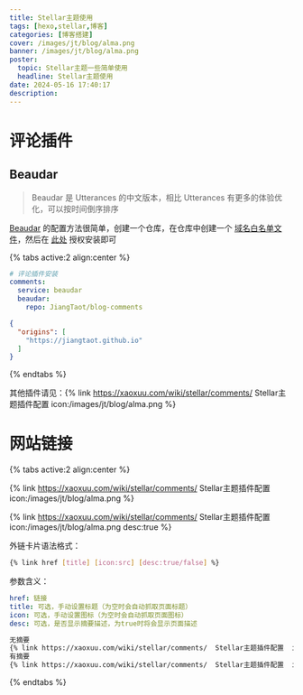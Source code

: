 ```yaml
---
title: Stellar主题使用
tags: [hexo,stellar,博客]
categories: [博客搭建]
cover: /images/jt/blog/alma.png
banner: /images/jt/blog/alma.png
poster:
  topic: Stellar主题一些简单使用
  headline: Stellar主题使用
date: 2024-05-16 17:40:17
description:
---
```


# 评论插件

## Beaudar

> Beaudar 是 Utterances 的中文版本，相比 Utterances 有更多的体验优化，可以按时间倒序排序

[Beaudar](https://beaudar.lipk.org/) 的配置方法很简单，创建一个仓库，在仓库中创建一个 [域名白名单文件](https://github.com/JiangTaot/blog-comments/blob/main/beaudar.json)，然后在 [此处](https://github.com/apps/beaudar) 授权安装即可

{% tabs active:2 align:center %}

<!-- tab stellar配置 -->

~~~yaml
# 评论插件安装
comments:
  service: beaudar
  beaudar:
    repo: JiangTaot/blog-comments
~~~

<!-- tab beaudar配置 -->
```json
{
  "origins": [
    "https://jiangtaot.github.io"
  ]
}
```
{% endtabs %}

其他插件请见：{% link https://xaoxuu.com/wiki/stellar/comments/  Stellar主题插件配置  icon:/images/jt/blog/alma.png %}



# 网站链接

{% tabs active:2 align:center %}

<!-- tab 演示效果 -->

{% link https://xaoxuu.com/wiki/stellar/comments/  Stellar主题插件配置  icon:/images/jt/blog/alma.png %}

{% link https://xaoxuu.com/wiki/stellar/comments/  Stellar主题插件配置  icon:/images/jt/blog/alma.png desc:true %}

<!-- tab 语法格式 -->

外链卡片语法格式：

~~~bash
{% link href [title] [icon:src] [desc:true/false] %}
~~~

参数含义：

~~~yaml
href: 链接
title: 可选，手动设置标题（为空时会自动抓取页面标题）
icon: 可选，手动设置图标（为空时会自动抓取页面图标）
desc: 可选，是否显示摘要描述，为true时将会显示页面描述
~~~

<!-- tab 写法示例 -->

~~~bash
无摘要
{% link https://xaoxuu.com/wiki/stellar/comments/  Stellar主题插件配置  icon:/images/jt/blog/alma.png %}
有摘要
{% link https://xaoxuu.com/wiki/stellar/comments/  Stellar主题插件配置  icon:/images/jt/blog/alma.png desc:true %}
~~~

{% endtabs %}




